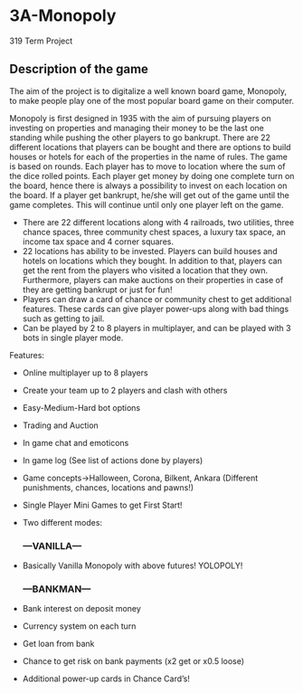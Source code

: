<h1>3A-Monopoly</h1>
319 Term Project

<h2>Description of the game</h2>

The aim of the project is to digitalize a well known board game, Monopoly, to make people play one of the most popular board game on their computer.   

Monopoly is first designed in 1935 with the aim of pursuing players on investing on properties and managing their money to be the last one standing while pushing the other players to go bankrupt. There are 22 different locations that players can be bought and there are options to build houses or hotels for each of the properties in the name of rules. The game is based on rounds. Each player has to move to location where the sum of the dice rolled points. Each player get money by doing one complete turn on the board, hence there is always a possibility to invest on each location on the board. If a player get bankrupt, he/she will get out of the game until the game completes. This will continue until only one player left on the game. 

* There are 22 different locations along with 4 railroads, two utilities, three chance spaces, three community chest spaces, a luxury tax space, an income tax space and 4 corner squares. 
* 22 locations has ability to be invested. Players can build houses and hotels on locations which they bought. In addition to that, players can get the rent from the players who visited a location that they own. Furthermore, players can make auctions on their properties in case of they are getting bankrupt or just for fun!
* Players can draw a card of chance or community chest to get additional features. These cards can give player power-ups along with bad things such as getting to jail. 
* Can be played by 2 to 8 players in multiplayer, and can be played with 3 bots in single player mode.

Features:
* Online multiplayer up to 8 players
* Create your team up to 2 players and clash with others
* Easy-Medium-Hard bot options
* Trading and Auction
* In game chat and emoticons
* In game log (See list of actions done by players)
* Game concepts->Halloween, Corona, Bilkent, Ankara (Different punishments, chances, locations and pawns!)
* Single Player Mini Games to get First Start!
* Two different modes:

	<h3>—VANILLA—</h3>
* Basically Vanilla Monopoly with above futures! YOLOPOLY!

	<h3>—BANKMAN—</h3>
* Bank interest on deposit money
* Currency system on each turn
* Get loan from bank
* Chance to get risk on bank payments (x2 get or x0.5 loose)
* Additional power-up cards in Chance Card’s!


